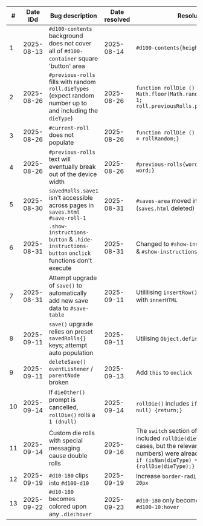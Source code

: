 | # | Date IDd | Bug description | Date resolved | Resolution | Commit | Comments |
|-|-|-|-|-|-|-|
| 1 | 2025-08-13 | `#d100-contents` background does not cover all of `#d100-container` square 'button' area | 2025-08-14 | `#d100-contents{height:80px;}` | [main 1cb5750] Fix #d100-contents background ||
| 2 | 2025-08-26 | `#previous-rolls` fills with random `roll.dieTypes` (expect random number up to and including the `dieType`) | 2025-08-26 | `function rollDie () {let rollRandom = Math.floor(Math.random() * dieType) + 1; roll.previousRolls.push(rollRandom);}` | [main 4cdf303] #previous-rolls functions ||
| 3 | 2025-08-26 | `#current-roll` does not populate | 2025-08-26 | `function rollDie () {roll.currentRoll = rollRandom;}` | [main 1274f7f] #previous-rolls{word-wrap: break-word;} ||
| 4 | 2025-08-26 | `#previous-rolls` text will eventually break out of the device width | 2025-08-26 | `#previous-rolls{word-wrap: break-word;}` | [main 825087d] #previous-rolls{word-wrap: break-word;} ||
| 5 | 2025-08-30 | `savedRolls.save1` isn't accessible across pages in `saves.html` `#save-roll-1` | 2025-08-31 | `#saves-area` moved into `index.html` (`saves.html` deleted) | [main 51127d2] save(){} - functional ||
| 6 | 2025-08-31 | `.show-instructions-button` & `.hide-instructions-button` `onclick` functions don't execute | 2025-08-31 | Changed to `#show-instructions-button` & `#show-instructions-button` | [main e13e4c4] hideInstructions(){} - functional | Well, that was embarrassing |
| 7 | 2025-08-31 | Attempt upgrade of `save()` to automatically add new save data to `#save-table` | 2025-09-11 | Utililising `insertRow()` & `insertCell()` with `innerHTML` | [main b45dfce] upgraded save(){table.insertRow} - functional | Wow, what a bug |
| 8 | 2025-09-11 | `save()` upgrade relies on preset `savedRolls{}` keys; attempt auto population | 2025-09-11 | Utilising `Object.defineProperty()` | [main 102ee88] upgraded save(){Object.defineProperty} - functional ||
| 9 | 2025-09-11 | `deleteSave()` `eventListener` / `parentNode` broken | 2025-09-13 | Add `this` to `onclick` | [main ef2735e] deleteSave(){} - functional ||
| 10 | 2025-09-14 | If `dieOther()` prompt is cancelled, `rollDie()` rolls a `1 (dnull)` | 2025-09-14 | `rollDie()` includes `if (dieType === null) {return;}` | [main 30ebe94] dieOther(){cancelled} - functional ||
| 11 | 2025-09-14 | Custom die rolls with special messaging cause double rolls | 2025-09-16 | The `switch` section of `dieOther()` included `rollDie(dieType);` for relevant cases, but the relevant cases (aka, the numbers) were already being rolled in `if (isNan(dieType) == false) {rollDie(dieType);}` | [main 123ba04] dieOther(){no double rolls} - functional ||
| 12 | 2025-09-19 | `#d10-180` clips into `#d100-d10` | 2025-09-19 | Increase `border-radius` from `15px` to `20px` | [main 65b8fa3] .d100 doesn't clip ||
| 13 | 2025-09-22 | `#d10-180` becomes colored upon any `.die:hover` | 2025-09-23 | `#d10-180` only becomes colored upon `#d100-10:hover` | [main 4b3e39b] dieColor(){d100 upgrade} - functional ||